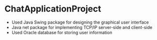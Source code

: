# ChatApplicationProject

* Used Java Swing package for designing the graphical user interface
* Java net package for implementing TCP/IP server-side and client-side
* Used Oracle database for storing user information
